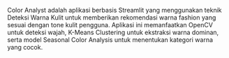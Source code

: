 Color Analyst adalah aplikasi berbasis Streamlit yang menggunakan teknik Deteksi Warna Kulit untuk memberikan rekomendasi warna fashion yang sesuai dengan tone kulit pengguna. Aplikasi ini memanfaatkan OpenCV untuk deteksi wajah, K-Means Clustering untuk ekstraksi warna dominan, serta model Seasonal Color Analysis untuk menentukan kategori warna yang cocok.
